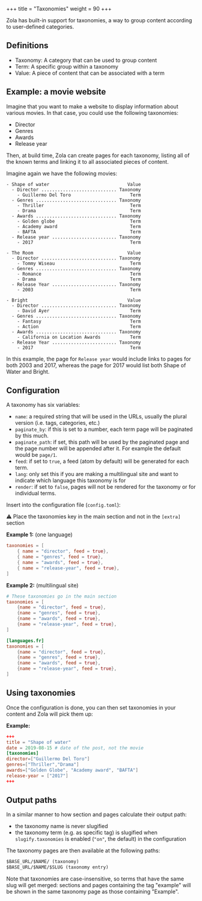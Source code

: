 +++
title = "Taxonomies"
weight = 90
+++

Zola has built-in support for taxonomies, a way to group content according to user-defined categories.

## Definitions

- Taxonomy: A category that can be used to group content
- Term: A specific group within a taxonomy
- Value: A piece of content that can be associated with a term

## Example: a movie website

Imagine that you want to make a website to display information about various movies. In that case, you could use the following taxonomies:

- Director
- Genres
- Awards
- Release year

Then, at build time, Zola can create pages for each taxonomy, listing all of the known terms and linking it to all associated pieces of content.

Imagine again we have the following movies:
```
- Shape of water                             Value
  - Director ............................ Taxonomy
    - Guillermo Del Toro                      Term
  - Genres .............................. Taxonomy
    - Thriller                                Term
    - Drama                                   Term
  - Awards .............................. Taxonomy
    - Golden globe                            Term
    - Academy award                           Term
    - BAFTA                                   Term
  - Release year ........................ Taxonomy
    - 2017                                    Term

- The Room                                   Value
  - Director ............................ Taxonomy
    - Tommy Wiseau                            Term
  - Genres .............................. Taxonomy
    - Romance                                 Term
    - Drama                                   Term
  - Release Year ........................ Taxonomy
    - 2003                                    Term

- Bright                                     Value
  - Director ............................ Taxonomy
    - David Ayer                              Term
  - Genres .............................. Taxonomy
    - Fantasy                                 Term
    - Action                                  Term
  - Awards .............................. Taxonomy
    - California on Location Awards           Term
  - Release Year ........................ Taxonomy
    - 2017                                    Term
```

In this example, the page for `Release year` would include links to pages for both 2003 and 2017, whereas the page for 2017 would list both Shape of Water and Bright.

## Configuration

A taxonomy has six variables:

- `name`: a required string that will be used in the URLs, usually the plural version (i.e. tags, categories, etc.)
- `paginate_by`: if this is set to a number, each term page will be paginated by this much.
- `paginate_path`: if set, this path will be used by the paginated page and the page number will be appended after it.
For example the default would be `page/1`.
- `feed`: if set to `true`, a feed (atom by default) will be generated for each term.
- `lang`: only set this if you are making a multilingual site and want to indicate which language this taxonomy is for
- `render`: if set to `false`, pages will not be rendered for the taxonomy or for individual terms.

Insert into the configuration file (`config.toml`):

⚠️ Place the taxonomies key in the main section and not in the `[extra]` section

**Example 1:** (one language)

```toml
taxonomies = [
    { name = "director", feed = true},
    { name = "genres", feed = true},
    { name = "awards", feed = true},
    { name = "release-year", feed = true},
]
```

**Example 2:** (multilingual site)

```toml
# These taxonomies go in the main section
taxonomies = [
    {name = "director", feed = true},
    {name = "genres", feed = true},
    {name = "awards", feed = true},
    {name = "release-year", feed = true},
]

[languages.fr]
taxonomies = [
    {name = "director", feed = true},
    {name = "genres", feed = true},
    {name = "awards", feed = true},
    {name = "release-year", feed = true},
]
```

## Using taxonomies

Once the configuration is done, you can then set taxonomies in your content and Zola will pick them up:

**Example:**

```toml
+++
title = "Shape of water"
date = 2019-08-15 # date of the post, not the movie
[taxonomies]
director=["Guillermo Del Toro"]
genres=["Thriller","Drama"]
awards=["Golden Globe", "Academy award", "BAFTA"]
release-year = ["2017"]
+++
```

## Output paths

In a similar manner to how section and pages calculate their output path:
- the taxonomy name is never slugified
- the taxonomy term (e.g. as specific tag) is slugified when `slugify.taxonomies` is enabled (`"on"`, the default) in the configuration

The taxonomy pages are then available at the following paths:

```txt
$BASE_URL/$NAME/ (taxonomy)
$BASE_URL/$NAME/$SLUG (taxonomy entry)
```
Note that taxonomies are case-insensitive, so terms that have the same slug will get merged: sections and pages containing the tag "example" will be shown in the same taxonomy page as those containing "Example".
